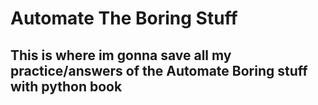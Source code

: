 # Automate The Boring Stuff
## This is where im gonna save all my practice/answers of the Automate Boring stuff with python book